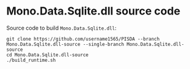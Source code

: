 # Mono.Data.Sqlite.dll source code
Source code to build `Mono.Data.Sqlite.dll`:


```
git clone https://github.com/username1565/PISDA --branch Mono.Data.Sqlite.dll-source --single-branch Mono.Data.Sqlite.dll-source
cd Mono.Data.Sqlite.dll-source
./build_runtime.sh
```
